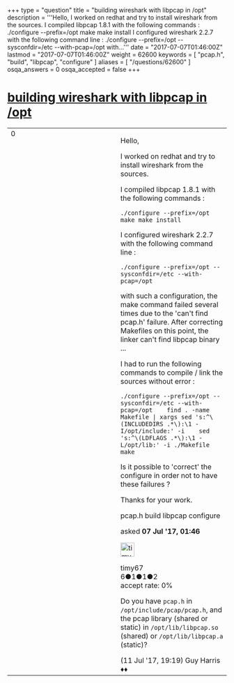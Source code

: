 +++
type = "question"
title = "building wireshark with libpcap in /opt"
description = '''Hello, I worked on redhat and try to install wireshark from the sources. I compiled libpcap 1.8.1 with the following commands : ./configure --prefix=/opt make make install I configured wireshark 2.2.7 with the following command line : ./configure --prefix=/opt --sysconfdir=/etc --with-pcap=/opt with...'''
date = "2017-07-07T01:46:00Z"
lastmod = "2017-07-07T01:46:00Z"
weight = 62600
keywords = [ "pcap.h", "build", "libpcap", "configure" ]
aliases = [ "/questions/62600" ]
osqa_answers = 0
osqa_accepted = false
+++

<div class="headNormal">

# [building wireshark with libpcap in /opt](/questions/62600/building-wireshark-with-libpcap-in-opt)

</div>

<div id="main-body">

<div id="askform">

<table id="question-table" style="width:100%;"><colgroup><col style="width: 50%" /><col style="width: 50%" /></colgroup><tbody><tr class="odd"><td style="width: 30px; vertical-align: top"><div class="vote-buttons"><div id="post-62600-score" class="post-score" title="current number of votes">0</div><div id="favorite-count" class="favorite-count"></div></div></td><td><div id="item-right"><div class="question-body"><p>Hello,</p><p>I worked on redhat and try to install wireshark from the sources.</p><p>I compiled libpcap 1.8.1 with the following commands :</p><p><code>./configure --prefix=/opt make make install</code></p><p>I configured wireshark 2.2.7 with the following command line :</p><p><code>./configure --prefix=/opt --sysconfdir=/etc --with-pcap=/opt</code></p><p>with such a configuration, the make command failed several times due to the 'can't find pcap.h' failure. After correcting Makefiles on this point, the linker can't find libpcap binary ...</p><p>I had to run the following commands to compile / link the sources without error :</p><p><code>./configure --prefix=/opt --sysconfdir=/etc --with-pcap=/opt    find . -name Makefile | xargs sed 's:^\(INCLUDEDIRS .*\):\1 -I/opt/include:' -i    sed 's:^\(LDFLAGS .*\):\1 -L/opt/lib:' -i ./Makefile    make</code></p><p>Is it possible to 'correct' the configure in order not to have these failures ?</p><p>Thanks for your work.</p></div><div id="question-tags" class="tags-container tags">pcap.h build libpcap configure</div><div id="question-controls" class="post-controls"></div><div class="post-update-info-container"><div class="post-update-info post-update-info-user"><p>asked <strong>07 Jul '17, 01:46</strong></p><img src="https://secure.gravatar.com/avatar/163586a97ea653cab990e2f83cdafd65?s=32&amp;d=identicon&amp;r=g" class="gravatar" width="32" height="32" alt="timy67&#39;s gravatar image" /><p>timy67<br />
<span class="score" title="6 reputation points">6</span><span title="1 badges"><span class="badge1">●</span><span class="badgecount">1</span></span><span title="1 badges"><span class="silver">●</span><span class="badgecount">1</span></span><span title="2 badges"><span class="bronze">●</span><span class="badgecount">2</span></span><br />
<span class="accept_rate" title="Rate of the user&#39;s accepted answers">accept rate:</span> <span title="timy67 has no accepted answers">0%</span></p></div></div><div id="comments-container-62600" class="comments-container"><span id="62689"></span><div id="comment-62689" class="comment"><div id="post-62689-score" class="comment-score"></div><div class="comment-text"><p>Do you have <code>pcap.h</code> in <code>/opt/include/pcap/pcap.h</code>, and the pcap library (shared or static) in <code>/opt/lib/libpcap.so</code> (shared) or <code>/opt/lib/libpcap.a</code> (static)?</p></div><div id="comment-62689-info" class="comment-info"><span class="comment-age">(11 Jul '17, 19:19)</span> Guy Harris ♦♦</div></div></div><div id="comment-tools-62600" class="comment-tools"></div><div class="clear"></div><div id="comment-62600-form-container" class="comment-form-container"></div><div class="clear"></div></div></td></tr></tbody></table>

</div>

</div>

